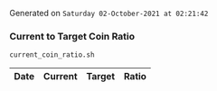 Generated on `Saturday 02-October-2021 at 02:21:42`

### Current to Target Coin Ratio
`current_coin_ratio.sh`

Date|Current|Target|Ratio
---|---|---|---
